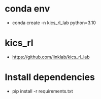 # conda env
- conda create -n kics_rl_lab python=3.10

# kics_rl
- https://github.com/linklab/kics_rl_lab

# Install dependencies
- pip install -r requirements.txt